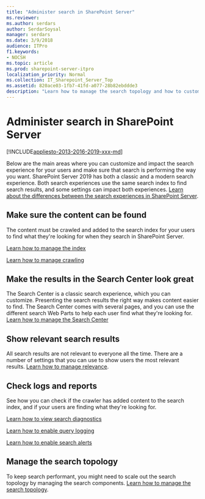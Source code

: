 ```yaml
---
title: "Administer search in SharePoint Server"
ms.reviewer: 
ms.author: serdars
author: SerdarSoysal
manager: serdars
ms.date: 3/9/2018
audience: ITPro
f1.keywords:
- NOCSH
ms.topic: article
ms.prod: sharepoint-server-itpro
localization_priority: Normal
ms.collection: IT_Sharepoint_Server_Top
ms.assetid: 820ace03-1fb7-41fd-a077-28b82ebddde3
description: "Learn how to manage the search topology and how to customize the search experience to make it easier for users to find the information they’re looking for."
---
```


# Administer search in SharePoint Server

[!INCLUDE[appliesto-2013-2016-2019-xxx-md](../includes/appliesto-2013-2016-2019-xxx-md.md)]
  
Below are the main areas where you can customize and impact the search experience for your users and make sure that search is performing the way you want. SharePoint Server 2019 has both a classic and a modern search experience. Both search experiences use the same search index to find search results, and some settings can impact both experiences. [Learn about the differences between the search experiences in SharePoint Server](differences-search-2016-2019.md).

## Make sure the content can be found

The content must be crawled and added to the search index for your users to find what they're looking for when they search in SharePoint Server.

[Learn how to manage the index](manage-the-index.md)

[Learn how to manage crawling](manage-crawling.md)

## Make the results in the Search Center look great
The Search Center is a classic search experience, which you can customize. Presenting the search results the right way makes content easier to find. The Search Center comes with several pages, and you can use the different search Web Parts to help each user find what they're looking for. [Learn how to manage the Search Center](manage-the-search-center-in-sharepoint-server.md)

## Show relevant search results
All search results are not relevant to everyone all the time. There are a number of settings that you can use to show users the most relevant results. [Learn how to manage relevance](manage-relevance.md).

## Check logs and reports
See how you can check if the crawler has added content to the search index, and if your users are finding what they're looking for.

[Learn how to view search diagnostics](view-search-diagnostics.md)

[Learn how to enable query logging](enable-query-logging.md)

[Learn how to enable search alerts](enable-search-alerts.md)


## Manage the search topology
To keep search performant, you might need to scale out the search topology by managing the search components. [Learn how to manage the search topology](manage-the-search-topology.md).
   

